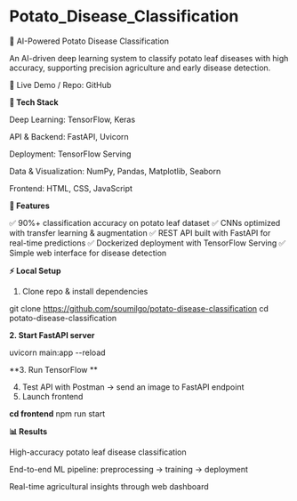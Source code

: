# Potato_Disease_Classification
🥔 AI-Powered Potato Disease Classification

An AI-driven deep learning system to classify potato leaf diseases with high accuracy, supporting precision agriculture and early disease detection.

🔗 Live Demo / Repo: GitHub

**🚀 Tech Stack**

Deep Learning: TensorFlow, Keras

API & Backend: FastAPI, Uvicorn

Deployment: TensorFlow Serving

Data & Visualization: NumPy, Pandas, Matplotlib, Seaborn

Frontend: HTML, CSS, JavaScript

**📌 Features**

✅ 90%+ classification accuracy on potato leaf dataset
✅ CNNs optimized with transfer learning & augmentation
✅ REST API built with FastAPI for real-time predictions
✅ Dockerized deployment with TensorFlow Serving
✅ Simple web interface for disease detection

**⚡ Local Setup**

1. Clone repo & install dependencies

git clone https://github.com/soumilgo/potato-disease-classification
cd potato-disease-classification


**2. Start FastAPI server**

uvicorn main:app --reload


**3. Run TensorFlow  **

4. Test API with Postman → send an image to FastAPI endpoint
5. Launch frontend

**cd frontend**
npm run start

**📊 Results**

High-accuracy potato leaf disease classification

End-to-end ML pipeline: preprocessing → training → deployment

Real-time agricultural insights through web dashboard
